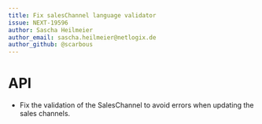 ```yaml
---
title: Fix salesChannel language validator
issue: NEXT-19596
author: Sascha Heilmeier
author_email: sascha.heilmeier@netlogix.de
author_github: @scarbous
---
```

# API
* Fix the validation of the SalesChannel to avoid errors when updating the sales channels.
